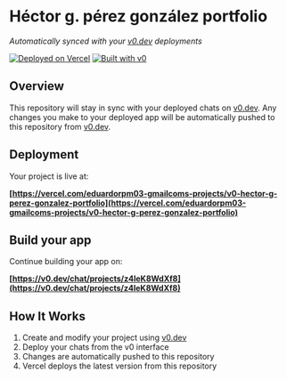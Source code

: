 # Héctor g. pérez gonzález portfolio

*Automatically synced with your [v0.dev](https://v0.dev) deployments*

[![Deployed on Vercel](https://img.shields.io/badge/Deployed%20on-Vercel-black?style=for-the-badge&logo=vercel)](https://vercel.com/eduardorpm03-gmailcoms-projects/v0-hector-g-perez-gonzalez-portfolio)
[![Built with v0](https://img.shields.io/badge/Built%20with-v0.dev-black?style=for-the-badge)](https://v0.dev/chat/projects/z4leK8WdXf8)

## Overview

This repository will stay in sync with your deployed chats on [v0.dev](https://v0.dev).
Any changes you make to your deployed app will be automatically pushed to this repository from [v0.dev](https://v0.dev).

## Deployment

Your project is live at:

**[https://vercel.com/eduardorpm03-gmailcoms-projects/v0-hector-g-perez-gonzalez-portfolio](https://vercel.com/eduardorpm03-gmailcoms-projects/v0-hector-g-perez-gonzalez-portfolio)**

## Build your app

Continue building your app on:

**[https://v0.dev/chat/projects/z4leK8WdXf8](https://v0.dev/chat/projects/z4leK8WdXf8)**

## How It Works

1. Create and modify your project using [v0.dev](https://v0.dev)
2. Deploy your chats from the v0 interface
3. Changes are automatically pushed to this repository
4. Vercel deploys the latest version from this repository
